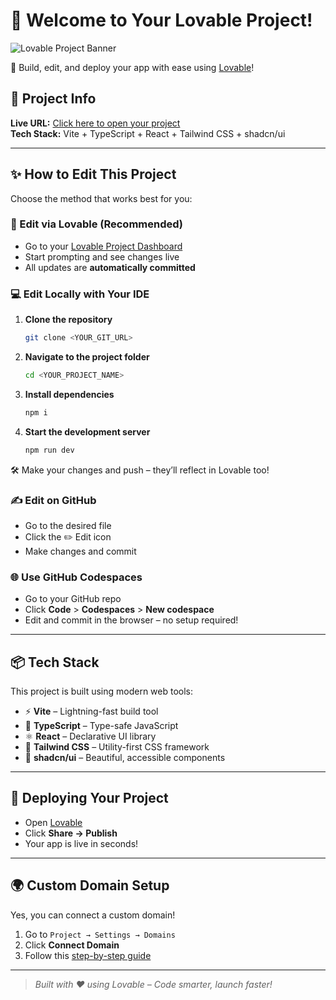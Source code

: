 # 👋 Welcome to Your Lovable Project!

![Lovable Project Banner](./assets/banner.png)

🚀 Build, edit, and deploy your app with ease using [Lovable](https://lovable.dev)!

## 🔗 Project Info

**Live URL:** [Click here to open your project](https://lovable.dev/projects/743fefd5-80f5-47a4-bf43-b66ce95a8f41)  
**Tech Stack:** Vite + TypeScript + React + Tailwind CSS + shadcn/ui

---

## ✨ How to Edit This Project

Choose the method that works best for you:

### 🔧 Edit via Lovable (Recommended)

- Go to your [Lovable Project Dashboard](https://lovable.dev/projects/743fefd5-80f5-47a4-bf43-b66ce95a8f41)
- Start prompting and see changes live
- All updates are **automatically committed**

### 💻 Edit Locally with Your IDE

1. **Clone the repository**  
   ```sh
   git clone <YOUR_GIT_URL>
   ```

2. **Navigate to the project folder**  
   ```sh
   cd <YOUR_PROJECT_NAME>
   ```

3. **Install dependencies**  
   ```sh
   npm i
   ```

4. **Start the development server**  
   ```sh
   npm run dev
   ```

🛠 Make your changes and push – they’ll reflect in Lovable too!

### ✍️ Edit on GitHub

- Go to the desired file
- Click the ✏️ Edit icon
- Make changes and commit

### 🌐 Use GitHub Codespaces

- Go to your GitHub repo
- Click **Code** > **Codespaces** > **New codespace**
- Edit and commit in the browser – no setup required!

---

## 📦 Tech Stack

This project is built using modern web tools:

- ⚡ **Vite** – Lightning-fast build tool
- 🧠 **TypeScript** – Type-safe JavaScript
- ⚛️ **React** – Declarative UI library
- 🎨 **Tailwind CSS** – Utility-first CSS framework
- 🧱 **shadcn/ui** – Beautiful, accessible components

---

## 🚀 Deploying Your Project

- Open [Lovable](https://lovable.dev/projects/743fefd5-80f5-47a4-bf43-b66ce95a8f41)
- Click **Share → Publish**
- Your app is live in seconds!

---

## 🌍 Custom Domain Setup

Yes, you can connect a custom domain!

1. Go to `Project → Settings → Domains`
2. Click **Connect Domain**
3. Follow this [step-by-step guide](https://docs.lovable.dev/tips-tricks/custom-domain#step-by-step-guide)

---

> _Built with ❤️ using Lovable – Code smarter, launch faster!_
